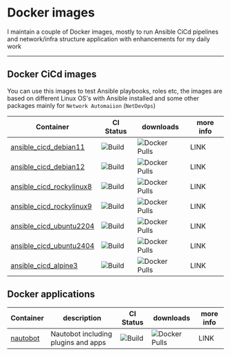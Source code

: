 # Docker images

I maintain a couple of Docker images, mostly to run Ansible CiCd pipelines and network/infra structure application with enhancements for my daily work


---

## Docker CiCd images

You can use this images to test Ansible playbooks, roles etc, the images are based on different Linux OS's with Ansible installed and some other packages mainly for `Network Automaiion` (`NetDevOps`) 



| Container | CI Status   | downloads | more info | 
| --------- | ----------- | --------- | --------- |
| [ansible_cicd_debian11](https://hub.docker.com/repository/docker/bsmeding/ansible_cicd_debian11/general) | ![Build](https://github.com/bsmeding/docker_container_ansible_cicd_debian11/actions/workflows/build.yml/badge.svg) | ![Docker Pulls](https://img.shields.io/docker/pulls/bsmeding/ansible_cicd_debian11) | LINK |
| [ansible_cicd_debian12](https://hub.docker.com/repository/docker/bsmeding/ansible_cicd_debian12/general) | ![Build](https://github.com/bsmeding/docker_container_ansible_cicd_debian12/actions/workflows/build.yml/badge.svg) | ![Docker Pulls](https://img.shields.io/docker/pulls/bsmeding/ansible_cicd_debian12) | LINK |
| [ansible_cicd_rockylinux8](https://hub.docker.com/repository/docker/bsmeding/ansible_cicd_rockylinux8/general) | ![Build](https://github.com/bsmeding/docker_container_ansible_cicd_rockylinux8/actions/workflows/build.yml/badge.svg) | ![Docker Pulls](https://img.shields.io/docker/pulls/bsmeding/ansible_cicd_rockylinux8) | LINK |
| [ansible_cicd_rockylinux9](https://hub.docker.com/repository/docker/bsmeding/ansible_cicd_rockylinux9/general) | ![Build](https://github.com/bsmeding/docker_container_ansible_cicd_rockylinux9/actions/workflows/build.yml/badge.svg) | ![Docker Pulls](https://img.shields.io/docker/pulls/bsmeding/ansible_cicd_rockylinux9) | LINK |
| [ansible_cicd_ubuntu2204](https://hub.docker.com/repository/docker/bsmeding/ansible_cicd_debian11/general) | ![Build](https://github.com/bsmeding/docker_container_ansible_cicd_ubuntu2204/actions/workflows/build.yml/badge.svg) | ![Docker Pulls](https://img.shields.io/docker/pulls/bsmeding/ansible_cicd_ubunut2204) | LINK |
| [ansible_cicd_ubuntu2404](https://hub.docker.com/repository/docker/bsmeding/ansible_cicd_debian11/general) | ![Build](https://github.com/bsmeding/docker_container_ansible_cicd_ubuntu2404/actions/workflows/build.yml/badge.svg) | ![Docker Pulls](https://img.shields.io/docker/pulls/bsmeding/ansible_cicd_ubuntu2404) | LINK |
| [ansible_cicd_alpine3](https://hub.docker.com/repository/docker/bsmeding/ansible_cicd_alpine3/general) | ![Build](https://github.com/bsmeding/docker_container_ansible_cicd_alpine3/actions/workflows/build.yml/badge.svg) | ![Docker Pulls](https://img.shields.io/docker/pulls/bsmeding/ansible_cicd_alpine3) | LINK |



## Docker applications



| Container | description | CI Status | downloads | more info | 
| --------- | ----------- | --------- | --------- | --------- |
| [nautobot](https://hub.docker.com/repository/docker/bsmeding/nautobot/general) | Nautobot including plugins and apps | ![Build](https://github.com/bsmeding/docker_container_nautobot/actions/workflows/build.yml/badge.svg)  | ![Docker Pulls](https://img.shields.io/docker/pulls/bsmeding/nautobot) | LINK |


